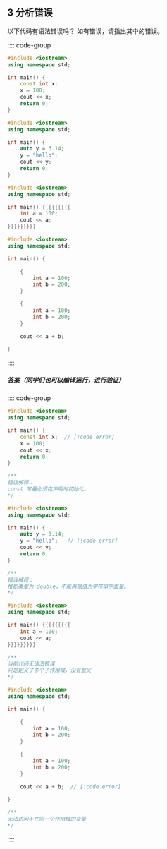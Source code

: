 ## 3 分析错误

以下代码有语法错误吗？ 如有错误，请指出其中的错误。

:::: code-group

```cpp [代码1]
#include <iostream>
using namespace std;

int main() {
    const int x;
    x = 100;
    cout << x;
    return 0;
}
```

```cpp [代码2]
#include <iostream>
using namespace std;

int main() {
    auto y = 3.14;
    y = "hello";
    cout << y;
    return 0;
}
```

```cpp [代码3]
#include <iostream>
using namespace std;

int main() {{{{{{{{{
    int a = 100;
    cout << a;
}}}}}}}}}
```

```cpp [代码4]
#include <iostream>
using namespace std;

int main() {

    {
        int a = 100;
        int b = 200;
    }

    {
        int a = 100;
        int b = 200;
    }

    cout << a + b;
    
}
```

::::

##### 答案（同学们也可以编译运行，进行验证）

<PasswordProtected>

:::: code-group

```cpp [代码1]
#include <iostream>
using namespace std;

int main() {
    const int x;  // [!code error]
    x = 100;
    cout << x;
    return 0;
}

/**
错误解释：
const 常量必须在声明时初始化。
*/
```

```cpp [代码2]
#include <iostream>
using namespace std;

int main() {
    auto y = 3.14;
    y = "hello";   // [!code error]
    cout << y;
    return 0;
}

/**
错误解释：
推断类型为 double，不能再赋值为字符串字面量。
*/
```

```cpp [代码3]
#include <iostream>
using namespace std;

int main() {{{{{{{{{
    int a = 100;
    cout << a;
}}}}}}}}}

/**
当前代码无语法错误
只是定义了多个子作用域，没有意义
*/
```

```cpp [代码4]
#include <iostream>
using namespace std;

int main() {

    {
        int a = 100;
        int b = 200;
    }

    {
        int a = 100;
        int b = 200;
    }

    cout << a + b;  // [!code error]
    
}

/**
无法访问不在同一个作用域的变量
*/
```

::::

</PasswordProtected>


